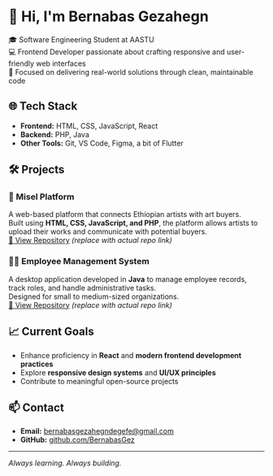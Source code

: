 # 👋 Hi, I'm Bernabas Gezahegn

🎓 Software Engineering Student at AASTU  
💻 Frontend Developer passionate about crafting responsive and user-friendly web interfaces  
🎯 Focused on delivering real-world solutions through clean, maintainable code

## 🌐 Tech Stack
- **Frontend:** HTML, CSS, JavaScript, React
- **Backend:** PHP, Java
- **Other Tools:** Git, VS Code, Figma, a bit of Flutter

## 🛠️ Projects

### 🎨 Misel Platform
A web-based platform that connects Ethiopian artists with art buyers.  
Built using **HTML, CSS, JavaScript, and PHP**, the platform allows artists to upload their works and communicate with potential buyers.  
[🔗 View Repository](https://github.com/BernabasGez/misel-platform) *(replace with actual repo link)*

### 🧑‍💼 Employee Management System
A desktop application developed in **Java** to manage employee records, track roles, and handle administrative tasks.  
Designed for small to medium-sized organizations.  
[🔗 View Repository](https://github.com/BernabasGez/employee-management-java) *(replace with actual repo link)*

## 📈 Current Goals
- Enhance proficiency in **React** and **modern frontend development practices**
- Explore **responsive design systems** and **UI/UX principles**
- Contribute to meaningful open-source projects

## 📫 Contact
- **Email:** bernabasgezahegndegefe@gmail.com  
- **GitHub:** [github.com/BernabasGez](https://github.com/BernabasGez)

---

*Always learning. Always building.*

<!--
**BernabasGez/BernabasGez** is a ✨ _special_ ✨ repository because its `README.md` (this file) appears on your GitHub profile.

Here are some ideas to get you started:

- 🔭 I’m currently working on ...
- 🌱 I’m currently learning ...
- 👯 I’m looking to collaborate on ...
- 🤔 I’m looking for help with ...
- 💬 Ask me about ...
- 📫 How to reach me: ...
- 😄 Pronouns: ...
- ⚡ Fun fact: ...
-->

